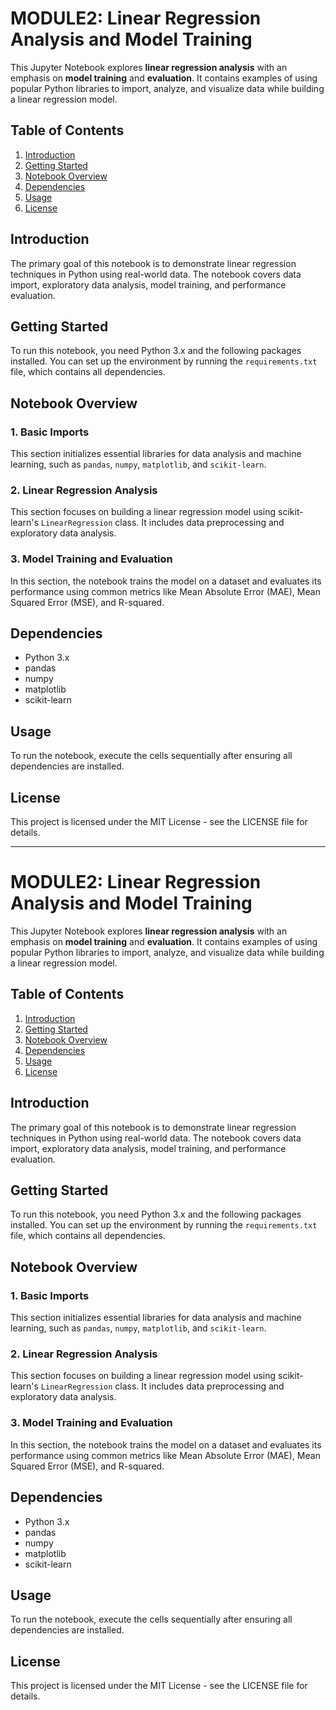 # MODULE2: Linear Regression Analysis and Model Training

This Jupyter Notebook explores **linear regression analysis** with an emphasis on **model training** and **evaluation**. It contains examples of using popular Python libraries to import, analyze, and visualize data while building a linear regression model.

## Table of Contents
1. [Introduction](#introduction)
2. [Getting Started](#getting-started)
3. [Notebook Overview](#notebook-overview)
4. [Dependencies](#dependencies)
5. [Usage](#usage)
6. [License](#license)

## Introduction
The primary goal of this notebook is to demonstrate linear regression techniques in Python using real-world data. The notebook covers data import, exploratory data analysis, model training, and performance evaluation.

## Getting Started
To run this notebook, you need Python 3.x and the following packages installed. You can set up the environment by running the `requirements.txt` file, which contains all dependencies.

## Notebook Overview

### 1. Basic Imports
This section initializes essential libraries for data analysis and machine learning, such as `pandas`, `numpy`, `matplotlib`, and `scikit-learn`.

### 2. Linear Regression Analysis
This section focuses on building a linear regression model using scikit-learn's `LinearRegression` class. It includes data preprocessing and exploratory data analysis.

### 3. Model Training and Evaluation
In this section, the notebook trains the model on a dataset and evaluates its performance using common metrics like Mean Absolute Error (MAE), Mean Squared Error (MSE), and R-squared.

## Dependencies
- Python 3.x
- pandas
- numpy
- matplotlib
- scikit-learn

## Usage
To run the notebook, execute the cells sequentially after ensuring all dependencies are installed.

## License
This project is licensed under the MIT License - see the LICENSE file for details.

---
<h1>MODULE2: Linear Regression Analysis and Model Training</h1>
<p>This Jupyter Notebook explores <strong>linear regression analysis</strong> with an emphasis on <strong>model training</strong> and <strong>evaluation</strong>. It contains examples of using popular Python libraries to import, analyze, and visualize data while building a linear regression model.</p>

<h2>Table of Contents</h2>
<ol>
    <li><a href="#introduction">Introduction</a></li>
    <li><a href="#getting-started">Getting Started</a></li>
    <li><a href="#notebook-overview">Notebook Overview</a></li>
    <li><a href="#dependencies">Dependencies</a></li>
    <li><a href="#usage">Usage</a></li>
    <li><a href="#license">License</a></li>
</ol>

<h2 id="introduction">Introduction</h2>
<p>The primary goal of this notebook is to demonstrate linear regression techniques in Python using real-world data. The notebook covers data import, exploratory data analysis, model training, and performance evaluation.</p>

<h2 id="getting-started">Getting Started</h2>
<p>To run this notebook, you need Python 3.x and the following packages installed. You can set up the environment by running the <code>requirements.txt</code> file, which contains all dependencies.</p>

<h2 id="notebook-overview">Notebook Overview</h2>

<h3>1. Basic Imports</h3>
<p>This section initializes essential libraries for data analysis and machine learning, such as <code>pandas</code>, <code>numpy</code>, <code>matplotlib</code>, and <code>scikit-learn</code>.</p>

<h3>2. Linear Regression Analysis</h3>
<p>This section focuses on building a linear regression model using scikit-learn's <code>LinearRegression</code> class. It includes data preprocessing and exploratory data analysis.</p>

<h3>3. Model Training and Evaluation</h3>
<p>In this section, the notebook trains the model on a dataset and evaluates its performance using common metrics like Mean Absolute Error (MAE), Mean Squared Error (MSE), and R-squared.</p>

<h2 id="dependencies">Dependencies</h2>
<ul>
    <li>Python 3.x</li>
    <li>pandas</li>
    <li>numpy</li>
    <li>matplotlib</li>
    <li>scikit-learn</li>
</ul>

<h2 id="usage">Usage</h2>
<p>To run the notebook, execute the cells sequentially after ensuring all dependencies are installed.</p>

<h2 id="license">License</h2>
<p>This project is licensed under the MIT License - see the LICENSE file for details.</p>



